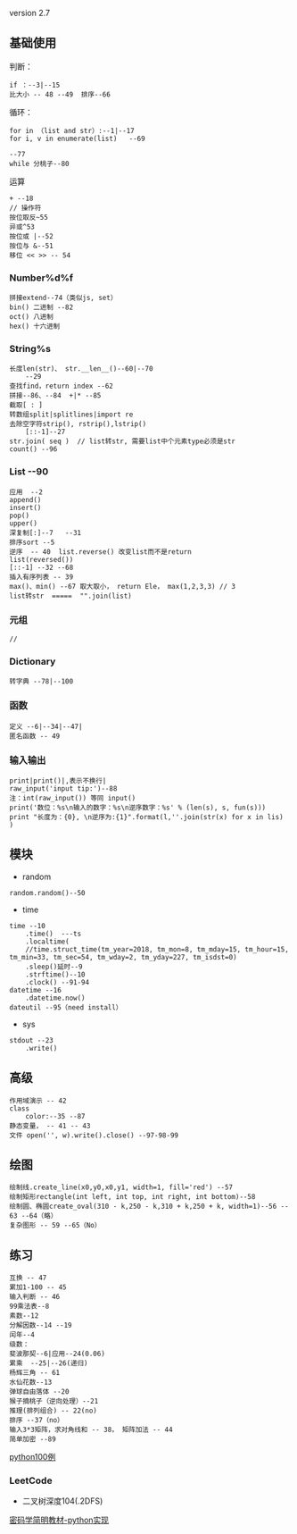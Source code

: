 version 2.7

## 基础使用

判断：

	if ：--3|--15
	比大小 -- 48 --49	排序--66

循环： 

	for in （list and str）:--1|--17
	for i, v in enumerate(list)   --69
	
	--77
	while 分桃子--80

运算

	+ --18
	// 操作符
	按位取反~55
	异或^53
	按位或 |--52
	按位与 &--51 
	移位 << >> -- 54

### Number%d%f

	拼接extend--74（类似js, set）
	bin() 二进制 --82
	oct() 八进制
	hex() 十六进制

### String%s

	长度len(str)、 str.__len__()--60|--70
		--29
	查找find，return index --62 
	拼接--86、--84  +|* --85
	截取[ : ]
	转数组split|splitlines|import re
	去除空字符strip(), rstrip(),lstrip()
		[::-1]--27
	str.join( seq )  // list转str, 需要list中个元素type必须是str
	count() --96

### List --90

	应用  --2
	append()
	insert()
	pop()
	upper()
	深复制[:]--7	--31
	排序sort --5	
	逆序 	-- 40  list.reverse() 改变list而不是return  
	list(reversed())
	[::-1] --32 --68
	插入有序列表 -- 39
	max()、min() --67 取大取小， return Ele， max(1,2,3,3) // 3
	list转str  =====  "".join(list)

### 元组

	//

### Dictionary


	转字典 --78|--100

### 函数 

	定义 --6|--34|--47|
	匿名函数 -- 49

### 输入输出

	print|print()|,表示不换行|
	raw_input('input tip:')--88	
	注：int(raw_input()) 等同 input()
	print('数位：%s\n输入的数字：%s\n逆序数字：%s' % (len(s), s, fun(s)))
	print "长度为：{0}, \n逆序为:{1}".format(l,''.join(str(x) for x in lis) )

## 模块

- random 
```
random.random()--50
```

- time

```
time --10
	.time()  ---ts
	.localtime(
	//time.struct_time(tm_year=2018, tm_mon=8, tm_mday=15, tm_hour=15, tm_min=33, tm_sec=54, tm_wday=2, tm_yday=227, tm_isdst=0)
	.sleep()延时--9
	.strftime()--10
	.clock() --91-94
datetime --16
	.datetime.now()
dateutil --95（need install）
```
- sys

```
stdout --23
	.write()
```

## 高级

	作用域演示 -- 42
	class
		color:--35 --87
	静态变量， -- 41 -- 43
	文件 open('', w).write().close() --97-98-99


## 绘图

	绘制线.create_line(x0,y0,x0,y1, width=1, fill='red') --57
	绘制矩形rectangle(int left, int top, int right, int bottom)--58 
	绘制圆、椭圆create_oval(310 - k,250 - k,310 + k,250 + k, width=1)--56 -- 63 --64（略）
	复杂图形 -- 59 --65（No）



## 练习

	互换 -- 47
	累加1-100 -- 45
	输入判断 -- 46
	99乘法表--8
	素数--12
	分解因数--14 --19
	闰年--4
	级数：
	斐波那契--6|应用--24(0.06)
	累乘	--25|--26(递归)
	杨辉三角 -- 61
	水仙花数--13
	弹球自由落体 --20
	猴子摘桃子（逆向处理）--21
	推理(排列组合) -- 22(no)
	排序 --37（no）
	输入3*3矩阵，求对角线和 -- 38， 矩阵加法 -- 44
	简单加密 --89

[python100例](http://www.runoob.com/python/python-100-examples.html)

### LeetCode
- 二叉树深度104(.2DFS)

[密码学简明教材-python实现](http://davidlowryduda.com/a-brief-notebook-on-cryptography/)
